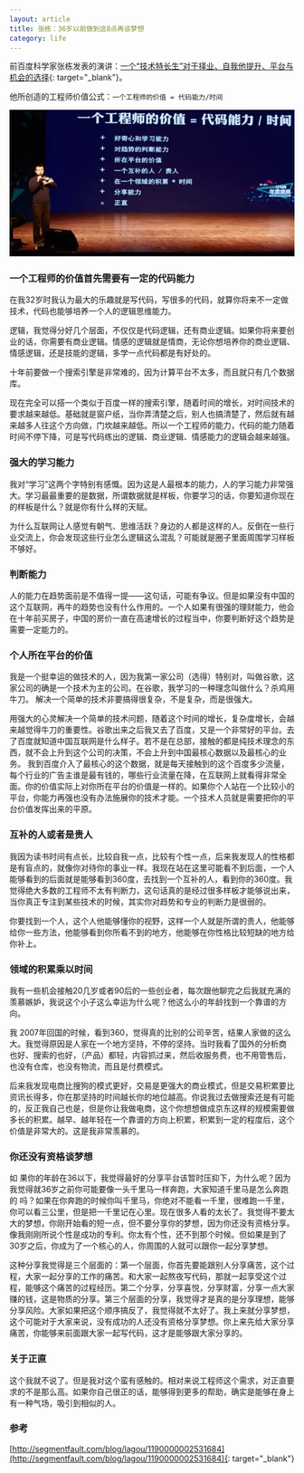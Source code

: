 ```yaml
---
layout: article
title: 张栋：36岁以前做到这8点再谈梦想
category: life
---
```


前百度科学家张栋发表的演讲：[一个“技术特长生”对于择业、自我他提升、平台与机会的选择](http://v.qq.com/page/c/5/k/c0146wjcn5k.html){: target="_blank"}。
  
他所创造的工程师价值公式：`一个工程师的价值 = 代码能力/时间`

![一个工程师的价值=代码能力/时间](/images/articles/value_of_engineer.png)

### 一个工程师的价值首先需要有一定的代码能力

在我32岁时我认为最大的乐趣就是写代码，写很多的代码，就算你将来不一定做技术，代码也能够培养一个人的逻辑思维能力。

逻辑，我觉得分好几个层面，不仅仅是代码逻辑，还有商业逻辑。如果你将来要创业的话，你需要有商业逻辑。情感的逻辑就是情商，无论你想培养你的商业逻辑、情感逻辑，还是技能的逻辑，多学一点代码都是有好处的。

十年前要做一个搜索引擎是非常难的，因为计算平台不太多，而且就只有几个数据库。

现在完全可以搭一个类似于百度一样的搜索引擎，随着时间的增长，对时间技术的要求越来越低。基础就是窗户纸，当你弄清楚之后，别人也搞清楚了，然后就有越来越多人往这个方向做，门坎越来越低。所以一个工程师的能力，代码的能力随着时间不停下降，可是写代码练出的逻辑、商业逻辑、情感能力的逻辑会越来越强。


### 强大的学习能力

我对“学习”这两个字特别有感慨。因为这是人最根本的能力，人的学习能力非常强大。学习最最重要的是数据，所谓数据就是样板，你要学习的话，你要知道你现在的样板是什么？就是你有什么样的天赋。

为什么互联网让人感觉有朝气、思维活跃？身边的人都是这样的人。反倒在一些行业交流上，你会发现这些行业怎么逻辑这么混乱？可能就是圈子里面周围学习样板不够好。


### 判断能力

人的能力在趋势面前是不值得一提——这句话，可能有争议。但是如果没有中国的这个互联网，再牛的趋势也没有什么作用的。一个人如果有很强的理财能力，他会在十年前买房子，中国的房价一直在高速增长的过程当中，你要判断好这个趋势是需要一定能力的。


### 个人所在平台的价值

我是一个挺幸运的做技术的人，因为我第一家公司（选得）特别对，叫做谷歌，这家公司的确是一个技术为主的公司。在谷歌，我学习的一种理念叫做什么？杀鸡用牛刀。
解决一个简单的技术非要搞得很复杂，不是复杂，而是很强大。

用强大的心灵解决一个简单的技术问题，随着这个时间的增长，复杂度增长，会越来越觉得牛刀的重要性。谷歌出来之后我又去了百度，又是一个非常好的平台。去了百度就知道中国互联网是什么样子。若不是在总部，接触的都是纯技术理念的东西，就不会上升到这个公司的决策，不会上升到中国最核心数据以及最核心的业务。
我到百度介入了最核心的这个数据，就是每天接触到的这个百度多少流量，每个行业的广告主谁是最有钱的，哪些行业流量在降，在互联网上就看得非常全面。你的价值实际上对你所在平台的价值是一样的。如果你个人站在一个比较小的平台，你能力再强也没有办法施展你的技术才能。一个技术人员就是需要把你的平台价值发挥出来的平原。


### 互补的人或者是贵人

我因为读书时间有点长，比较自我一点，比较有个性一点，后来我发现人的性格都是有盲点的，就像你对待你的事业一样。我现在站在这里可能看不到后面，一个人能够看到的后面就是能够看到360度，去找到一个互补的人，看到你的360度。我觉得绝大多数的工程师不太有判断力，这句话真的是经过很多样板才能够说出来，当你真正专注到某些技术的时候，其实你对趋势和专业的判断力是很弱的。

你要找到一个人，这个人他能够懂你的视野，这样一个人就是所谓的贵人，他能够给你一些方法，他能够看到你所看不到的地方，他能够在你性格比较短缺的地方给你补上。


### 领域的积累乘以时间

我有一些机会接触20几岁或者90后的一些创业者，每次跟他聊完之后我就充满的羡慕嫉妒，我说这个小子这么幸运为什么呢？他这么小的年龄找到一个靠谱的方向。

我 2007年回国的时候，看到360，觉得真的比别的公司辛苦，结果人家做的这么大。我觉得原因是人家在一个地方坚持，不停的坚持。当时我看了国外的分析商 也好、搜索的也好，（产品）都轻，内容抓过来，然后收服务费，也不用管售后，也没有仓库，也没有物流，而且是付费模式。

后来我发现电商比搜狗的模式更好，交易是更强大的商业模式，但是交易积累要比资讯长得多，你在那坚持的时间越长你的地位越高。你说我过去做搜索还是有可能的，反正我自己也是，但是你让我做电商，这个你想想做成京东这样的规模需要做多长的积累。越早、越年轻在一个靠谱的方向上积累，积累到一定的程度后，这个价值是非常大的。这是我非常羡慕的。


### 你还没有资格谈梦想

如 果你的年龄在36以下，我觉得最好的分享平台该暂时压抑下，为什么呢？因为我觉得就36岁之前你可能要像一头千里马一样奔跑，大家知道千里马是怎么奔跑的 吗？如果在你奔跑的时候你叫千里马，你绝对不能看一千里，很难跑一千里，你可以看三公里，但是把一千里记在心里。现在很多人看的太长了。我觉得不要太大的梦想，你刚开始看的短一点，但不要分享你的梦想，因为你还没有资格分享。像我刚刚所说个性是成功的专利。你太有个性，还不到那个时候。但如果是到了30岁之后，你成为了一个核心的人，你周围的人就可以跟你一起分享梦想。

这种分享我觉得是三个层面的：第一个层面，你首先要能跟别人分享痛苦，这个过程，大家一起分享的工作的痛苦。和大家一起熬夜写代码，那就一起享受这个过程，能够这个痛苦的过程经历。第二个分享，分享喜悦，分享财富，分享一点大家赚的钱，这是物质的分享。第三个层面的分享，我觉得才是真的是分享理想，能够分享风险。大家如果把这个顺序搞反了，我觉得就不太好了。我上来就分享梦想，这个可能对于大家来说，没有成功的人还没有资格分享梦想。你上来先给大家分享痛苦，你能够来前面跟大家一起写代码，这才是能够跟大家分享的。


### 关于正直

这个我就不说了。但是我对这个蛮有感触的。相对来说工程师这个需求，对正直要求的不是那么高。如果你自己很正的话，能够得到更多的帮助，确实是能够在身上有一种气场，吸引到相似的人。


### 参考
[http://segmentfault.com/blog/lagou/1190000002531684](http://segmentfault.com/blog/lagou/1190000002531684){: target="_blank"}

